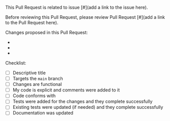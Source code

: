 This Pull Request is related to issue [#](add a link to the issue here).

Before reviewing this Pull Request, please review Pull Request [#](add a link to the Pull Request here).

Changes proposed in this Pull Request:

- 
- 
- 

Checklist:

- [ ] Descriptive title
- [ ] Targets the `main` branch
- [ ] Changes are functional
- [ ] My code is explicit and comments were added to it
- [ ] Code conforms with 
- [ ] Tests were added for the changes and they complete successfully
- [ ] Existing tests were updated (if needed) and they complete successfully
- [ ] Documentation was updated
